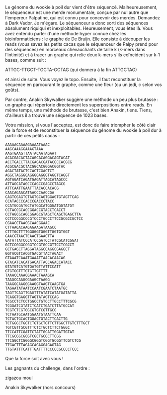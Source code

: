 Le génome du wookie à poil dur vient d'être séquencé. Malheureusement, le séquenceur est une merde monumentale, conçue par nul autre que l'empereur Palpatine, qui est connu pour concevoir des merdes. Demandez à Dark Vador. Je m'égare. Le séquenceur a donc sorti des séquences absolument riquiqui et inexploitables. Heureusement, vous êtes là. Vous avez entendu parler d'une méthode hyper connue chez les bioinformaticiens : le graphe de De Bruijn. Elle consiste à découper les reads (vous savez les petits cacas que le séquenceur de Palpy prend pour des séquences) en morceaux chevauchants de taille k (k-mers dans l'intimité) et à tracer un graphe qui relie deux k-mers s'ils coïncident sur k-1 bases, comme suit :

ATTGC-TTGCT-TGCTA-GCTAG (qui donnera à la fin ATTGCTAG)

et ainsi de suite. Vous voyez le topo. Ensuite, il faut reconstituer la séquence en parcourant le graphe, comme une fleur (ou un jedi, c selon vos goûts).

Par contre, Anakin Skywalker suggère une méthode un peu plus brutasse : un graphe qui répertorie directement les superpositions entre reads. En même temps, une méthode de brutasse, c'est bien Anakin, tiens. Tiens, d'ailleurs il a trouvé une séquence de 1023 bases.

Votre mission, si vous l'acceptez, est donc de faire triompher le côté clair de la force et de reconstituer la séquence du génome du wookie à poil dur à partir de ces petits cacas :

    AAAAACAAAAGAAAATAAAC
    AAGCAAAGGAAAGTAAA
    AAGTGAAGTTAATACAATAGAAT
    ACACGACACTACAGCACAGGACAGTACAT
    ACCTGACCTTACGAGACGATACGCCACGCG
    ACGCGACGCTACGGCACGGGACGGTAC
    AGACTATACTCCACTCGACTCT
    AGGCTAGGGCAGGGGAGGGTAGGTCAGGT
    AGTAGATCAGATGAGATTAGCATAGCCC
    ATTAGCATAGCCCAGCCGAGCCTAGCG
    ATTCAATTGAATTTACACCACACG
    CAACAGAACATAACCCAACCGA
    CAGTCGAGTCTAGTGCAGTGGAGTGTAGTTCAG
    CCATACCCCACCCGACCCTACC
    CCATGCGATGCTATGGCATGGGATGGTATGT
    CCTACCGCACCGGACCGTACCTCACCT
    CCTAGCGCAGCGGAGCGTAGCTCAGCTGAGCTTA
    CCTCCCGGCCCGTCCCTGCCCTTCCGCGCCGCTCC
    CGAACCTAACGCAACGGAAC
    CTTAAGACAAGAGAAGATAAGCC
    CTTTGCTTTTGGGGGTGGGTTGGTGTGGT
    GAACGTAACTCAACTGAACTTA
    GATATTATCCCATCCGATCCTATCGCATCGGAT
    GCTCCGGGCCGGTCCGTGCCGTTCCTCGCCT
    GCTGAGCTTAGGATAGGCCAGGCGAGGCT
    GGTACGTCACGTGACGTTACTAGACT
    GTAAATCAAATGAAATTAACACAACAG
    GTACATCACATGACATTACCAGACCATACC
    GTATGTCATGTGATGTTATTCCATT
    GTGTGGTTTGTGTTGTTTT
    TAAACCAAACGAAACTAAAGCA
    TAAGCCAAGCGAAGCTAAGG
    TAAGGCAAGGGAAGGTAAGTCAAGTGA
    TAGAATATAATCCAATCGAATCTAATGC
    TAGTTCAGTTGAGTTTATATCATATGATATTA
    TCAGGTGAGGTTAGTATAGTCCAG
    TCGCCTCTCCTGGCCTGTCCTTGCCTTTCGCG
    TCGGATCGTATCTCATCTGATCTTATGCCAT
    TCGTCTCGTGGCGTGTCGTTGCG
    TCTAATGCAATGGAATGTAATTCAA
    TCTACTGCACTGGACTGTACTTCACTTG
    TCTGGGCTGGTCTGTGCTGTTCTTGGCTTGTCTTTGCT
    TGTCGTTGCGTTTCTCTGCTCTTCTGGGC
    TTCCATTCGATTCTATTGCATTGGATTGTAT
    TTCGCGGCGCGTCGCTGCGCTTCGG
    TTCGGCTCGGGGCGGGTCGGTGCGGTTCGTCTCG
    TTGACTTTAGAGCAGAGGAGAGTAG
    TTGTATTTCATTTGATTTTCCCCCGCCCCTCCC

Que la force soit avec vous !

Les gagnants du challenge, dans l'ordre :

zigazou
moul


Anakin Skywalker (hors concours)
